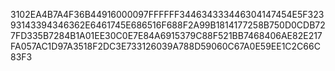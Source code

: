 3102EA4B7A4F36B44916000097FFFFFF344634333446304147454E5F32393143394346362E6461745E686516F688F2A99B1814177258B750D0CDB727FD335B7284B1A01EE30C0E7E84A6915379C88F521BB7468406AE82E217FA057AC1D97A3518F2DC3E733126039A788D59060C67A0E59EE1C2C66C83F3
